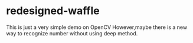 # redesigned-waffle
This is just a very simple demo on OpenCV
However,maybe there is a new way to recognize number without using deep method.
